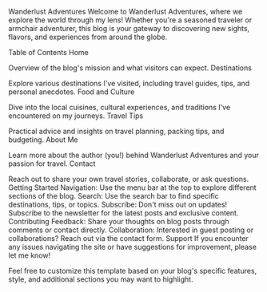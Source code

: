 Wanderlust Adventures
Welcome to Wanderlust Adventures, where we explore the world through my lens! Whether you're a seasoned traveler or armchair adventurer, this blog is your gateway to discovering new sights, flavors, and experiences from around the globe.

Table of Contents
Home

Overview of the blog's mission and what visitors can expect.
Destinations

Explore various destinations I've visited, including travel guides, tips, and personal anecdotes.
Food and Culture

Dive into the local cuisines, cultural experiences, and traditions I've encountered on my journeys.
Travel Tips

Practical advice and insights on travel planning, packing tips, and budgeting.
About Me

Learn more about the author (you!) behind Wanderlust Adventures and your passion for travel.
Contact

Reach out to share your own travel stories, collaborate, or ask questions.
Getting Started
Navigation: Use the menu bar at the top to explore different sections of the blog.
Search: Use the search bar to find specific destinations, tips, or topics.
Subscribe: Don't miss out on updates! Subscribe to the newsletter for the latest posts and exclusive content.
Contributing
Feedback: Share your thoughts on blog posts through comments or contact directly.
Collaboration: Interested in guest posting or collaborations? Reach out via the contact form.
Support
If you encounter any issues navigating the site or have suggestions for improvement, please let me know!

Feel free to customize this template based on your blog's specific features, style, and additional sections you may want to highlight.
